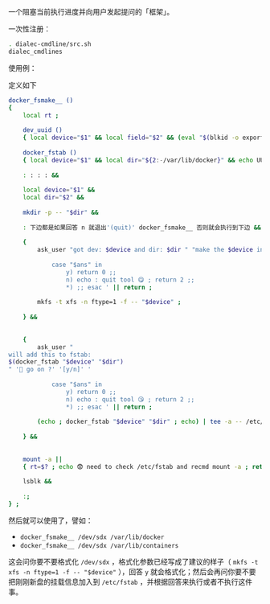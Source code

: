 一个阻塞当前执行进度并向用户发起提问的「框架」。



一次性注册：

~~~ sh
. dialec-cmdline/src.sh
dialec_cmdlines
~~~

使用例：

定义如下

~~~ sh
docker_fsmake__ ()
{
    local rt ;
    
    dev_uuid ()
    { local device="$1" && local field="$2" && (eval "$(blkid -o export -- "$device")"' ; echo $'"${field:-UUID}") ; } &&
    
    docker_fstab ()
    { local device="$1" && local dir="${2:-/var/lib/docker}" && echo UUID="$(dev_uuid "$device" UUID)"  "${dir:-/var/lib/containers}"  "$(dev_uuid "$device" TYPE)"  defaults,pquota  0 0 ; } &&
    
    : : : : &&
    
    local device="$1" &&
    local dir="$2" &&
    
    mkdir -p -- "$dir" &&
    
    : 下边都是如果回答 n 就退出'(quit)' docker_fsmake__ 否则就会执行到下边 &&
    
    {
        ask_user "got dev: $device and dir: $dir " "make the $device in to xfs ? will clear datas in it ~~ 😬" "[y/n]" '
            
            case "$ans" in 
                y) return 0 ;; 
                n) echo : quit tool 😋 ; return 2 ;;
                *) ;; esac ' || return ;
        
        mkfs -t xfs -n ftype=1 -f -- "$device" ;
        
    } &&
    
    
    {
        ask_user "
will add this to fstab:
$(docker_fstab "$device" "$dir")
" '🤔 go on ?' '[y/n]' '
            
            case "$ans" in
                y) return 0 ;;
                n) echo : quit tool 😘 ; return 2 ;;
                *) ;; esac ' || return ;
        
        (echo ; docker_fstab "$device" "$dir" ; echo) | tee -a -- /etc/fstab ;
        
    } &&
    
    
    mount -a ||
    { rt=$? ; echo 😨 need to check /etc/fstab and recmd mount -a ; return $rt ; } ;
    
    lsblk &&
    
    :;
} ;
~~~

然后就可以使用了，譬如：

- `docker_fsmake__ /dev/sdx /var/lib/docker`
- `docker_fsmake__ /dev/sdx /var/lib/containers`

这会问你要不要格式化 `/dev/sdx` ，格式化参数已经写成了建议的样子（ `mkfs -t xfs -n ftype=1 -f -- "$device"` ），回答 `y` 就会格式化；然后会再问你要不要把刚刚新盘的挂载信息加入到 `/etc/fstab` ，并根据回答来执行或者不执行这件事。

